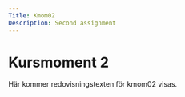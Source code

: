 ```yaml
---
Title: Kmom02
Description: Second assignment
---
```


 Kursmoment 2
======

Här kommer redovisningstexten för kmom02 visas.
